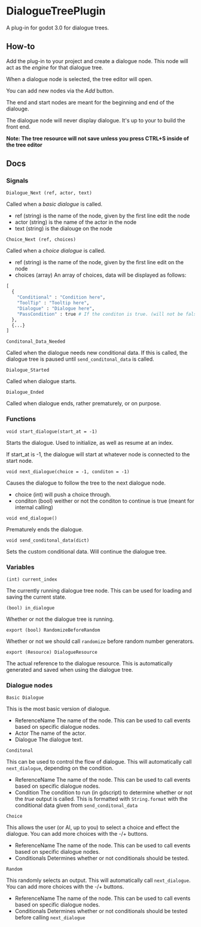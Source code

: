 # DialogueTreePlugin

A plug-in for godot 3.0 for dialogue trees.

## How-to

Add the plug-in to your project and create a dialogue node. This node will act as the *engine* for that dialogue tree. 

When a dialogue node is selected, the tree editor will open. 

You can add new nodes via the *Add* button. 

The end and start nodes are meant for the beginning and end of the dialouge. 

The dialogue node will never display dialogue. It's up to your to build the front end.


**Note: The tree resource will not save unless you press CTRL+S inside of the tree editor**

## Docs

### Signals

`Dialogue_Next (ref, actor, text)`

Called when a *basic dialogue* is called. 

- ref (string) is the name of the node, given by the first line edit the node
- actor (string) is the name of the actor in the node
- text (string) is the dialouge on the node

`Choice_Next (ref, choices)`

Called when a *choice dialogue* is called.

- ref (string) is the name of the node, given by the first line edit on the node
- choices (array) An array of choices, data will be displayed as follows:

```py
[
  {
    "Conditional" : "Condition here",
    "ToolTip" : "Tooltip here",
    "Dialogue" : "Dialogue here",
    "PassCondition" : true # If the conditon is true. (will not be false if conditionals is false on the node)
  },
  {...}
]
```

`Conditonal_Data_Needed`

Called when the dialogue needs new conditional data. If this is called, the dialogue tree is paused until `send_conditonal_data` is called.

`Dialogue_Started`

Called when dialogue starts.

`Dialogue_Ended`

Called when dialogue ends, rather prematurely, or on purpose.

### Functions

`void start_dialogue(start_at = -1)`

Starts the dialogue. Used to initialize, as well as resume at an index.

If start_at is -1, the dialogue will start at whatever node is connected to the start node.

`void next_dialogue(choice = -1, conditon = -1)`

Causes the dialogue to follow the tree to the next dialogue node. 

- choice (int) will push a choice through.
- conditon (bool) weither or not the conditon to continue is true (meant for internal calling)

`void end_dialogue()`

Prematurely ends the dialogue.

`void send_conditonal_data(dict)`

Sets the custom conditional data. Will continue the dialogue tree.

### Variables


`(int) current_index`

The currently running dialogue tree node. This can be used for loading and saving the current state.

`(bool) in_dialogue`

Whether or not the dialogue tree is running.

`export (bool) RandomizeBeforeRandom`

Whether or not we should call `randomize` before random number generators.

`export (Resource) DialogueResource`

The actual reference to the dialogue resource. This is automatically generated and saved when using the dialogue tree.

### Dialogue nodes

`Basic Dialogue`

This is the most basic version of dialogue. 

- ReferenceName The name of the node. This can be used to call events based on specific dialogue nodes.
- Actor The name of the actor.
- Dialogue The dialogue text.

`Conditonal`

This can be used to control the flow of dialogue. This will automatically call `next_dialogue`, depending on the condition.

- ReferenceName The name of the node. This can be used to call events based on specific dialogue nodes.
- Condition The condition to run (in gdscript) to determine whether or not the *true* output is called. This is formatted with `String.format` with the conditional data given from `send_conditonal_data`

`Choice`

This allows the user (or AI, up to you) to select a choice and effect the dialogue. You can add more choices with the -/+ buttons.

- ReferenceName The name of the node. This can be used to call events based on specific dialogue nodes.
- Conditionals Determines whether or not conditionals should be tested.

`Random`

This randomly selects an output. This will automatically call `next_dialogue`. You can add more choices with the -/+ buttons.

- ReferenceName The name of the node. This can be used to call events based on specific dialogue nodes.
- Conditionals Determines whether or not conditionals should be tested before calling `next_dialogue`
